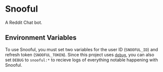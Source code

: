 # Snooful

A Reddit Chat bot.

## Environment Variables

To use Snooful, you must set two variables for the user ID (`SNOOFUL_ID`) and refresh token (`SNOOFUL_TOKEN`). Since this project uses [`debug`](https://www.npmjs.com/package/debug), you can also set `DEBUG` to `snooful:*` to recieve logs of everything notable happening with Snooful.